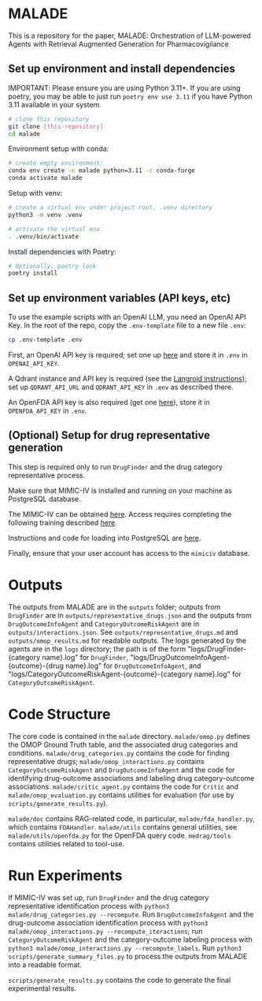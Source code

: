 # MALADE
This is a repository for the paper, MALADE: Orchestration of LLM-powered Agents with Retrieval Augmented Generation for Pharmacovigilance

## Set up environment and install dependencies
IMPORTANT: Please ensure you are using Python 3.11+. If you are using poetry,
you may be able to just run `poetry env use 3.11` if you have Python 3.11 available in your system.

```bash
# clone this repository 
git clone [this-repository]
cd malade
```

Environment setup with conda:
```bash
# create empty environment:
conda env create -n malade python=3.11 -c conda-forge
conda activate malade
```

Setup with venv:
```bash
# create a virtual env under project root, .venv directory
python3 -m venv .venv

# activate the virtual env
. .venv/bin/activate
```

Install dependencies with Poetry:
```bash
# Optionally: poetry lock
poetry install
```

## Set up environment variables (API keys, etc)

To use the example scripts with an OpenAI LLM, you need an OpenAI API Key.
In the root of the repo, copy the `.env-template` file to a new file `.env`:
```bash
cp .env-template .env
```

First, an OpenAI API key is required; set one up [here](https://platform.openai.com/account/api-keys) and store it in `.env` in `OPENAI_API_KEY`.

A Qdrant instance and API key is required (see the [Langroid instructions](https://github.com/langroid/langroid?tab=readme-ov-file#set-up-environment-variables-api-keys-etc)); set up `QDRANT_API_URL` and `QDRANT_API_KEY` in `.env` as described there. 

An OpenFDA API key is also required (get one [here](https://open.fda.gov/apis/authentication/)), store it in `OPENFDA_API_KEY` in `.env`.

## (Optional) Setup for drug representative generation

This step is required only to run `DrugFinder` and the drug category representative process.

Make sure that MIMIC-IV is installed and running on your machine as PostgreSQL database.

The MIMIC-IV can be obtained [here](https://physionet.org/content/mimiciv/2.2/#files).
Access requires completing the following training described [here](https://physionet.org/content/mimiciv/view-required-training/2.2/#1).

Instructions and code for loading into PostgreSQL are [here](https://github.com/MIT-LCP/mimic-code/tree/main/mimic-iv/buildmimic/postgres).

Finally, ensure that your user account has access to the `mimiciv` database.

# Outputs

The outputs from MALADE are in the `outputs` folder; outputs from `DrugFinder` are in `outputs/representative_drugs.json` and the outputs from `DrugOutcomeInfoAgent` and `CategoryOutcomeRiskAgent` are in `outputs/interactions.json`. See `outputs/representative_drugs.md` and `outputs/omop_results.md` for readable outputs. The logs generated by the agents are in the `logs` directory; the path is of the form "logs/DrugFinder-{category name}.log" for `DrugFinder`, "logs/DrugOutcomeInfoAgent-{outcome}-{drug name}.log" for `DrugOutcomeInfoAgent`, and "logs/CategoryOutcomeRiskAgent-{outcome}-{category name}.log" for `CategoryOutcomeRiskAgent`.

# Code Structure

The core code is contained in the `malade` directory. `malade/omop.py` defines the OMOP Ground Truth table, and the associated drug categories and conditions. `malade/drug_categories.py` contains the code for finding representative drugs; `malade/omop_interactions.py` contains 
`CategoryOutcomeRiskAgent` and `DrugOutcomeInfoAgent` and the code for identifying drug-outcome associations and labeling drug category-outcome associations. `malade/critic_agent.py` contains the code for `Critic` and `malade/omop_evaluation.py` contains utilities for evaluation (for use by `scripts/generate_results.py`).

`malade/doc` contains RAG-related code, in particular, `malade/fda_handler.py`, which contains `FDAHandler`. `malade/utils` contains general utilities, see `malade/utils/openfda.py` for the OpenFDA query code. `medrag/tools` contains utilities related to tool-use.

# Run Experiments

If MIMIC-IV was set up, run `DrugFinder` and the drug category representative identification process with `python3 malade/drug_categories.py --recompute`.
Run `DrugOutcomeInfoAgent` and the drug-outcome association identification process with `python3 malade/omop_interactions.py --recompute_iteractions`; 
run `CategoryOutcomeRiskAgent` and the category-outcome labeling process with `python3 malade/omop_interactions.py --recompute_labels`. Run `python3 scripts/generate_summary_files.py` to process the outputs from MALADE into a readable format.

`scripts/generate_results.py` contains the code to generate the final experimental results. 
